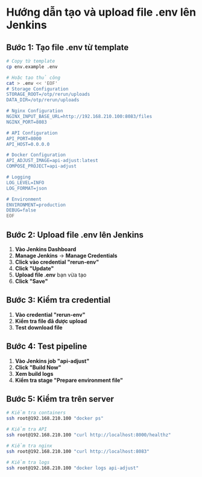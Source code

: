 # Hướng dẫn tạo và upload file .env lên Jenkins

## Bước 1: Tạo file .env từ template

```bash
# Copy từ template
cp env.example .env

# Hoặc tạo thủ công
cat > .env << 'EOF'
# Storage Configuration
STORAGE_ROOT=/otp/rerun/uploads
DATA_DIR=/otp/rerun/uploads

# Nginx Configuration  
NGINX_INPUT_BASE_URL=http://192.168.210.100:8083/files
NGINX_PORT=8083

# API Configuration
API_PORT=8000
API_HOST=0.0.0.0

# Docker Configuration
API_ADJUST_IMAGE=api-adjust:latest
COMPOSE_PROJECT=api-adjust

# Logging
LOG_LEVEL=INFO
LOG_FORMAT=json

# Environment
ENVIRONMENT=production
DEBUG=false
EOF
```

## Bước 2: Upload file .env lên Jenkins

1. **Vào Jenkins Dashboard**
2. **Manage Jenkins** → **Manage Credentials**
3. **Click vào credential "rerun-env"**
4. **Click "Update"**
5. **Upload file .env** bạn vừa tạo
6. **Click "Save"**

## Bước 3: Kiểm tra credential

1. **Vào credential "rerun-env"**
2. **Kiểm tra file đã được upload**
3. **Test download file**

## Bước 4: Test pipeline

1. **Vào Jenkins job "api-adjust"**
2. **Click "Build Now"**
3. **Xem build logs**
4. **Kiểm tra stage "Prepare environment file"**

## Bước 5: Kiểm tra trên server

```bash
# Kiểm tra containers
ssh root@192.168.210.100 "docker ps"

# Kiểm tra API
ssh root@192.168.210.100 "curl http://localhost:8000/healthz"

# Kiểm tra nginx
ssh root@192.168.210.100 "curl http://localhost:8083"

# Kiểm tra logs
ssh root@192.168.210.100 "docker logs api-adjust"
```

